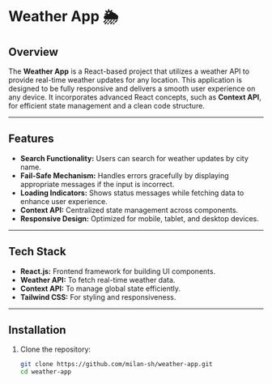 # Weather App 🌦️

## Overview  
The **Weather App** is a React-based project that utilizes a weather API to provide real-time weather updates for any location. This application is designed to be fully responsive and delivers a smooth user experience on any device. It incorporates advanced React concepts, such as **Context API**, for efficient state management and a clean code structure. 

---

## Features  
- **Search Functionality:** Users can search for weather updates by city name.  
- **Fail-Safe Mechanism:** Handles errors gracefully by displaying appropriate messages if the input is incorrect.  
- **Loading Indicators:** Shows status messages while fetching data to enhance user experience.  
- **Context API:** Centralized state management across components.  
- **Responsive Design:** Optimized for mobile, tablet, and desktop devices.

---

## Tech Stack  
- **React.js:** Frontend framework for building UI components.  
- **Weather API:** To fetch real-time weather data.  
- **Context API:** To manage global state efficiently.  
- **Tailwind CSS:** For styling and responsiveness.  

---

## Installation  
1. Clone the repository:  
   ```bash
   git clone https://github.com/milan-sh/weather-app.git
   cd weather-app
